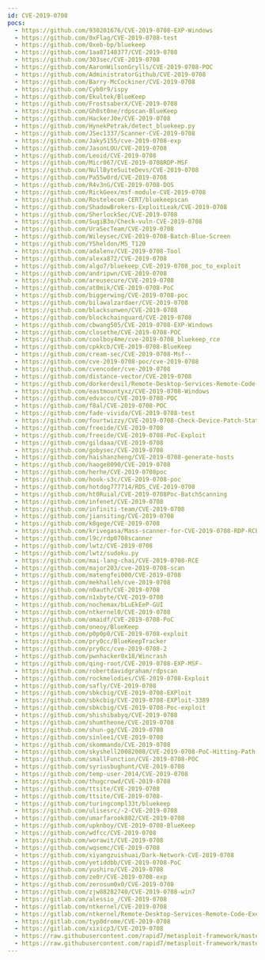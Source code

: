 ```yaml
---
id: CVE-2019-0708
pocs:
  - https://github.com/930201676/CVE-2019-0708-EXP-Windows
  - https://github.com/0xFlag/CVE-2019-0708-test
  - https://github.com/0xeb-bp/bluekeep
  - https://github.com/1aa87148377/CVE-2019-0708
  - https://github.com/303sec/CVE-2019-0708
  - https://github.com/AaronWilsonGrylls/CVE-2019-0708-POC
  - https://github.com/AdministratorGithub/CVE-2019-0708
  - https://github.com/Barry-McCockiner/CVE-2019-0708
  - https://github.com/Cyb0r9/ispy
  - https://github.com/Ekultek/BlueKeep
  - https://github.com/FrostsaberX/CVE-2019-0708
  - https://github.com/Gh0st0ne/rdpscan-BlueKeep
  - https://github.com/HackerJ0e/CVE-2019-0708
  - https://github.com/HynekPetrak/detect_bluekeep.py
  - https://github.com/JSec1337/Scanner-CVE-2019-0708
  - https://github.com/Jaky5155/cve-2019-0708-exp
  - https://github.com/JasonLOU/CVE-2019-0708
  - https://github.com/Leoid/CVE-2019-0708
  - https://github.com/Micr067/CVE-2019-0708RDP-MSF
  - https://github.com/NullByteSuiteDevs/CVE-2019-0708
  - https://github.com/Pa55w0rd/CVE-2019-0708
  - https://github.com/R4v3nG/CVE-2019-0708-DOS
  - https://github.com/RickGeex/msf-module-CVE-2019-0708
  - https://github.com/Rostelecom-CERT/bluekeepscan
  - https://github.com/ShadowBrokers-ExploitLeak/CVE-2019-0708
  - https://github.com/SherlockSec/CVE-2019-0708
  - https://github.com/SugiB3o/Check-vuln-CVE-2019-0708
  - https://github.com/UraSecTeam/CVE-2019-0708
  - https://github.com/Wileysec/CVE-2019-0708-Batch-Blue-Screen
  - https://github.com/YSheldon/MS_T120
  - https://github.com/adalenv/CVE-2019-0708-Tool
  - https://github.com/alexa872/CVE-2019-0708
  - https://github.com/algo7/bluekeep_CVE-2019-0708_poc_to_exploit
  - https://github.com/andripwn/CVE-2019-0708
  - https://github.com/areusecure/CVE-2019-0708
  - https://github.com/at0mik/CVE-2019-0708-PoC
  - https://github.com/biggerwing/CVE-2019-0708-poc
  - https://github.com/bilawalzardaer/CVE-2019-0708
  - https://github.com/blacksunwen/CVE-2019-0708
  - https://github.com/blockchainguard/CVE-2019-0708
  - https://github.com/cbwang505/CVE-2019-0708-EXP-Windows
  - https://github.com/closethe/CVE-2019-0708-POC
  - https://github.com/coolboy4me/cve-2019-0708_bluekeep_rce
  - https://github.com/cpkkcb/CVE-2019-0708-BlueKeep
  - https://github.com/cream-sec/CVE-2019-0708-Msf--
  - https://github.com/cve-2019-0708-poc/cve-2019-0708
  - https://github.com/cvencoder/cve-2019-0708
  - https://github.com/distance-vector/CVE-2019-0708
  - https://github.com/dorkerdevil/Remote-Desktop-Services-Remote-Code-Execution-Vulnerability-CVE-2019-0708-
  - https://github.com/eastmountyxz/CVE-2019-0708-Windows
  - https://github.com/edvacco/CVE-2019-0708-POC
  - https://github.com/f8al/CVE-2019-0708-POC
  - https://github.com/fade-vivida/CVE-2019-0708-test
  - https://github.com/fourtwizzy/CVE-2019-0708-Check-Device-Patch-Status
  - https://github.com/freeide/CVE-2019-0708
  - https://github.com/freeide/CVE-2019-0708-PoC-Exploit
  - https://github.com/gildaaa/CVE-2019-0708
  - https://github.com/gobysec/CVE-2019-0708
  - https://github.com/haishanzheng/CVE-2019-0708-generate-hosts
  - https://github.com/haoge8090/CVE-2019-0708
  - https://github.com/herhe/CVE-2019-0708poc
  - https://github.com/hook-s3c/CVE-2019-0708-poc
  - https://github.com/hotdog777714/RDS_CVE-2019-0708
  - https://github.com/ht0Ruial/CVE-2019-0708Poc-BatchScanning
  - https://github.com/infenet/CVE-2019-0708
  - https://github.com/infiniti-team/CVE-2019-0708
  - https://github.com/jiansiting/CVE-2019-0708
  - https://github.com/k8gege/CVE-2019-0708
  - https://github.com/krivegasa/Mass-scanner-for-CVE-2019-0708-RDP-RCE-Exploit
  - https://github.com/l9c/rdp0708scanner
  - https://github.com/lwtz/CVE-2019-0708
  - https://github.com/lwtz/sudoku.py
  - https://github.com/mai-lang-chai/CVE-2019-0708-RCE
  - https://github.com/major203/cve-2019-0708-scan
  - https://github.com/matengfei000/CVE-2019-0708
  - https://github.com/mekhalleh/cve-2019-0708
  - https://github.com/n0auth/CVE-2019-0708
  - https://github.com/n1xbyte/CVE-2019-0708
  - https://github.com/nochemax/bLuEkEeP-GUI
  - https://github.com/ntkernel0/CVE-2019-0708
  - https://github.com/omaidf/CVE-2019-0708-PoC
  - https://github.com/oneoy/BlueKeep
  - https://github.com/p0p0p0/CVE-2019-0708-exploit
  - https://github.com/pry0cc/BlueKeepTracker
  - https://github.com/pry0cc/cve-2019-0708-2
  - https://github.com/pwnhacker0x18/Wincrash
  - https://github.com/qing-root/CVE-2019-0708-EXP-MSF-
  - https://github.com/robertdavidgraham/rdpscan
  - https://github.com/rockmelodies/CVE-2019-0708-Exploit
  - https://github.com/safly/CVE-2019-0708
  - https://github.com/sbkcbig/CVE-2019-0708-EXPloit
  - https://github.com/sbkcbig/CVE-2019-0708-EXPloit-3389
  - https://github.com/sbkcbig/CVE-2019-0708-Poc-exploit
  - https://github.com/shishibabyq/CVE-2019-0708
  - https://github.com/shumtheone/CVE-2019-0708
  - https://github.com/shun-gg/CVE-2019-0708
  - https://github.com/sinlee1/CVE-2019-0708
  - https://github.com/skommando/CVE-2019-0708
  - https://github.com/skyshell20082008/CVE-2019-0708-PoC-Hitting-Path
  - https://github.com/smallFunction/CVE-2019-0708-POC
  - https://github.com/syriusbughunt/CVE-2019-0708
  - https://github.com/temp-user-2014/CVE-2019-0708
  - https://github.com/thugcrowd/CVE-2019-0708
  - https://github.com/ttsite/CVE-2019-0708
  - https://github.com/ttsite/CVE-2019-0708-
  - https://github.com/turingcompl33t/bluekeep
  - https://github.com/ulisesrc/-2-CVE-2019-0708
  - https://github.com/umarfarook882/CVE-2019-0708
  - https://github.com/upknboy/CVE-2019-0708-BlueKeep
  - https://github.com/wdfcc/CVE-2019-0708
  - https://github.com/worawit/CVE-2019-0708
  - https://github.com/wqsemc/CVE-2019-0708
  - https://github.com/xiyangzuishuai/Dark-Network-CVE-2019-0708
  - https://github.com/yetiddbb/CVE-2019-0708-PoC
  - https://github.com/yushiro/CVE-2019-0708
  - https://github.com/ze0r/CVE-2019-0708-exp
  - https://github.com/zerosum0x0/CVE-2019-0708
  - https://github.com/zjw88282740/CVE-2019-0708-win7
  - https://gitlab.com/alessio_/CVE-2019-0708
  - https://gitlab.com/ntkernel/CVE-2019-0708
  - https://gitlab.com/ntkernel/Remote-Desktop-Services-Remote-Code-Execution-Vulnerability-CVE-2019-0708-
  - https://gitlab.com/typ0drome/CVE-2019-0708
  - https://gitlab.com/xixicp3/CVE-2019-0708
  - https://raw.githubusercontent.com/rapid7/metasploit-framework/master/modules/auxiliary/scanner/rdp/cve_2019_0708_bluekeep.rb
  - https://raw.githubusercontent.com/rapid7/metasploit-framework/master/modules/exploits/windows/rdp/cve_2019_0708_bluekeep_rce.rb
---
```

